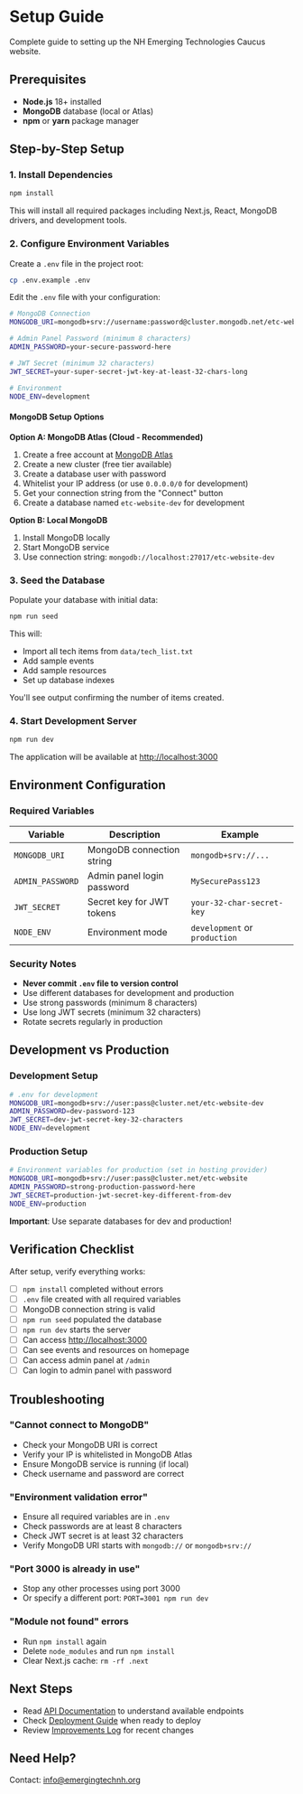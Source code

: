 # Setup Guide

Complete guide to setting up the NH Emerging Technologies Caucus website.

## Prerequisites

- **Node.js** 18+ installed
- **MongoDB** database (local or Atlas)
- **npm** or **yarn** package manager

## Step-by-Step Setup

### 1. Install Dependencies

```bash
npm install
```

This will install all required packages including Next.js, React, MongoDB drivers, and development tools.

### 2. Configure Environment Variables

Create a `.env` file in the project root:

```bash
cp .env.example .env
```

Edit the `.env` file with your configuration:

```bash
# MongoDB Connection
MONGODB_URI=mongodb+srv://username:password@cluster.mongodb.net/etc-website-dev?retryWrites=true&w=majority

# Admin Panel Password (minimum 8 characters)
ADMIN_PASSWORD=your-secure-password-here

# JWT Secret (minimum 32 characters)
JWT_SECRET=your-super-secret-jwt-key-at-least-32-chars-long

# Environment
NODE_ENV=development
```

#### MongoDB Setup Options

**Option A: MongoDB Atlas (Cloud - Recommended)**

1. Create a free account at [MongoDB Atlas](https://www.mongodb.com/cloud/atlas)
2. Create a new cluster (free tier available)
3. Create a database user with password
4. Whitelist your IP address (or use `0.0.0.0/0` for development)
5. Get your connection string from the "Connect" button
6. Create a database named `etc-website-dev` for development

**Option B: Local MongoDB**

1. Install MongoDB locally
2. Start MongoDB service
3. Use connection string: `mongodb://localhost:27017/etc-website-dev`

### 3. Seed the Database

Populate your database with initial data:

```bash
npm run seed
```

This will:
- Import all tech items from `data/tech_list.txt`
- Add sample events
- Add sample resources
- Set up database indexes

You'll see output confirming the number of items created.

### 4. Start Development Server

```bash
npm run dev
```

The application will be available at [http://localhost:3000](http://localhost:3000)

## Environment Configuration

### Required Variables

| Variable | Description | Example |
|----------|-------------|---------|
| `MONGODB_URI` | MongoDB connection string | `mongodb+srv://...` |
| `ADMIN_PASSWORD` | Admin panel login password | `MySecurePass123` |
| `JWT_SECRET` | Secret key for JWT tokens | `your-32-char-secret-key` |
| `NODE_ENV` | Environment mode | `development` or `production` |

### Security Notes

- **Never commit `.env` file to version control**
- Use different databases for development and production
- Use strong passwords (minimum 8 characters)
- Use long JWT secrets (minimum 32 characters)
- Rotate secrets regularly in production

## Development vs Production

### Development Setup

```bash
# .env for development
MONGODB_URI=mongodb+srv://user:pass@cluster.net/etc-website-dev
ADMIN_PASSWORD=dev-password-123
JWT_SECRET=dev-jwt-secret-key-32-characters
NODE_ENV=development
```

### Production Setup

```bash
# Environment variables for production (set in hosting provider)
MONGODB_URI=mongodb+srv://user:pass@cluster.net/etc-website
ADMIN_PASSWORD=strong-production-password-here
JWT_SECRET=production-jwt-secret-key-different-from-dev
NODE_ENV=production
```

**Important**: Use separate databases for dev and production!

## Verification Checklist

After setup, verify everything works:

- [ ] `npm install` completed without errors
- [ ] `.env` file created with all required variables
- [ ] MongoDB connection string is valid
- [ ] `npm run seed` populated the database
- [ ] `npm run dev` starts the server
- [ ] Can access [http://localhost:3000](http://localhost:3000)
- [ ] Can see events and resources on homepage
- [ ] Can access admin panel at `/admin`
- [ ] Can login to admin panel with password

## Troubleshooting

### "Cannot connect to MongoDB"

- Check your MongoDB URI is correct
- Verify your IP is whitelisted in MongoDB Atlas
- Ensure MongoDB service is running (if local)
- Check username and password are correct

### "Environment validation error"

- Ensure all required variables are in `.env`
- Check passwords are at least 8 characters
- Check JWT secret is at least 32 characters
- Verify MongoDB URI starts with `mongodb://` or `mongodb+srv://`

### "Port 3000 is already in use"

- Stop any other processes using port 3000
- Or specify a different port: `PORT=3001 npm run dev`

### "Module not found" errors

- Run `npm install` again
- Delete `node_modules` and run `npm install`
- Clear Next.js cache: `rm -rf .next`

## Next Steps

- Read [API Documentation](API.md) to understand available endpoints
- Check [Deployment Guide](DEPLOYMENT.md) when ready to deploy
- Review [Improvements Log](IMPROVEMENTS.md) for recent changes

## Need Help?

Contact: info@emergingtechnh.org
